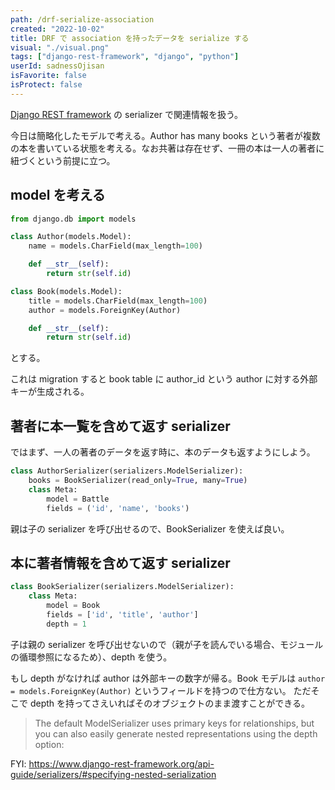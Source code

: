 ```yaml
---
path: /drf-serialize-association
created: "2022-10-02"
title: DRF で association を持ったデータを serialize する
visual: "./visual.png"
tags: ["django-rest-framework", "django", "python"]
userId: sadnessOjisan
isFavorite: false
isProtect: false
---
```


[Django REST framework](https://www.django-rest-framework.org/) の serializer で関連情報を扱う。

今日は簡略化したモデルで考える。Author has many books という著者が複数の本を書いている状態を考える。なお共著は存在せず、一冊の本は一人の著者に紐づくという前提に立つ。

## model を考える

```py
from django.db import models

class Author(models.Model):
    name = models.CharField(max_length=100)

    def __str__(self):
        return str(self.id)

class Book(models.Model):
    title = models.CharField(max_length=100)
    author = models.ForeignKey(Author)

    def __str__(self):
        return str(self.id)
```

とする。

これは migration すると book table に author_id という author に対する外部キーが生成される。

## 著者に本一覧を含めて返す serializer

ではまず、一人の著者のデータを返す時に、本のデータも返すようにしよう。

```py
class AuthorSerializer(serializers.ModelSerializer):
    books = BookSerializer(read_only=True, many=True)
    class Meta:
        model = Battle
        fields = ('id', 'name', 'books')
```

親は子の serializer を呼び出せるので、BookSerializer を使えば良い。

## 本に著者情報を含めて返す serializer

```py
class BookSerializer(serializers.ModelSerializer):
    class Meta:
        model = Book
        fields = ['id', 'title', 'author']
        depth = 1
```

子は親の serializer を呼び出せないので（親が子を読んでいる場合、モジュールの循環参照になるため）、depth を使う。

もし depth がなければ author は外部キーの数字が帰る。Book モデルは `author = models.ForeignKey(Author)` というフィールドを持つので仕方ない。
ただそこで depth を持ってさえいればそのオブジェクトのまま渡すことができる。

> The default ModelSerializer uses primary keys for relationships, but you can also easily generate nested representations using the depth option:

FYI: https://www.django-rest-framework.org/api-guide/serializers/#specifying-nested-serialization
